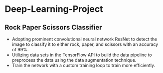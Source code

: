 # Deep-Learning-Project
## Rock Paper Scissors Classifier  
* Adopting prominent convolutional neural network ResNet to detect the image to classify it to either rock, paper, and scissors with an accuracy of 99%.
* Utilizing data sets in the TensorFlow API to build the data pipeline to preprocess the data using the data augmentation technique.
* Train the network with a custom training loop to train more efficiently.
